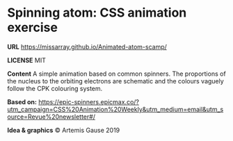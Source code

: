 # Spinning atom:  CSS animation exercise

**URL**
https://missarray.github.io/Animated-atom-scamp/

**LICENSE**
MIT

**Content**
A simple animation based on common spinners.
The proportions of the nucleus to the orbiting electrons are schematic and the colours vaguely follow the CPK colouring system.


**Based on:**
 https://epic-spinners.epicmax.co/?utm_campaign=CSS%20Animation%20Weekly&utm_medium=email&utm_source=Revue%20newsletter#/

**Idea & graphics**
 &copy; Artemis Gause 2019